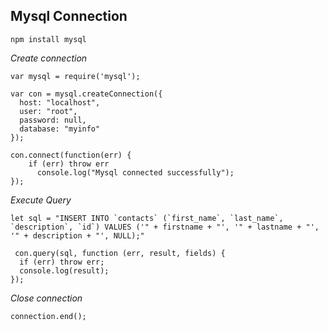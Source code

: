 ## Mysql Connection

```
npm install mysql
```

*Create connection*

```
var mysql = require('mysql');

var con = mysql.createConnection({
  host: "localhost",
  user: "root",
  password: null,
  database: "myinfo"
});

con.connect(function(err) {
    if (err) throw err
      console.log("Mysql connected successfully");
});
```

*Execute Query*

```
let sql = "INSERT INTO `contacts` (`first_name`, `last_name`, `description`, `id`) VALUES ('" + firstname + "', '" + lastname + "', '" + description + "', NULL);"

 con.query(sql, function (err, result, fields) {
  if (err) throw err;
  console.log(result);
});
```

*Close connection*

```
connection.end();
```
